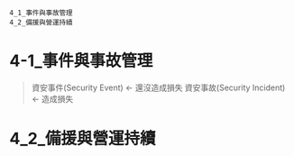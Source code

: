 ```
4_1_事件與事故管理
4_2_備援與營運持續
```
# 4-1_事件與事故管理

> 資安事件(Security Event) <- 還沒造成損失
> 資安事故(Security Incident) <- 造成損失

# 4_2_備援與營運持續
